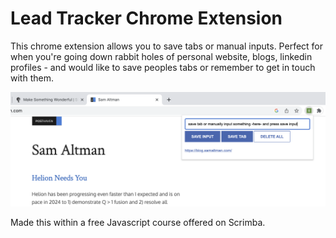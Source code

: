 # Lead Tracker Chrome Extension

This chrome extension allows you to save tabs or manual inputs. Perfect for when you're going down rabbit holes of personal website, blogs, linkedin profiles - and would like to save peoples tabs or remember to get in touch with them. 

![Project Image](leadtracker-ss.png) 

Made this within a free Javascript course offered on Scrimba.
